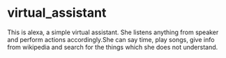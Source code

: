 # virtual_assistant
This is alexa, a simple virtual assistant. She listens anything from speaker and perform actions accordingly.She can say time, play songs, give info from wikipedia and search for the things which she does not understand.
